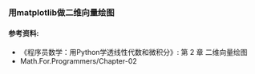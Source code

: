### 用matplotlib做二维向量绘图

#### 参考资料:
- 《程序员数学：用Python学透线性代数和微积分》: 第 2 章 二维向量绘图
- Math.For.Programmers/Chapter-02

